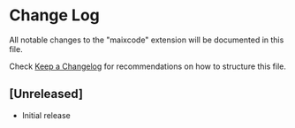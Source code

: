 # Change Log

All notable changes to the "maixcode" extension will be documented in this file.

Check [Keep a Changelog](http://keepachangelog.com/) for recommendations on how to structure this file.

## [Unreleased]

- Initial release
